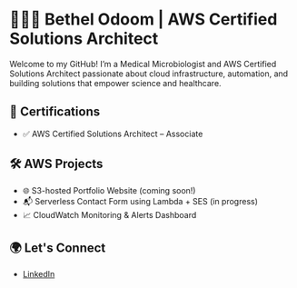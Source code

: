 # 👩🏽‍💻 Bethel Odoom | AWS Certified Solutions Architect

Welcome to my GitHub! I’m a Medical Microbiologist and AWS Certified Solutions Architect passionate about cloud infrastructure, automation, and building solutions that empower science and healthcare.

## 🚀 Certifications
- ✅ AWS Certified Solutions Architect – Associate

## 🛠️ AWS Projects
- 🌐 S3-hosted Portfolio Website (coming soon!)
- 📬 Serverless Contact Form using Lambda + SES (in progress)
- 📈 CloudWatch Monitoring & Alerts Dashboard

## 🌍 Let's Connect
- [LinkedIn](https://www.linkedin.com/in/bethel-odoom)
